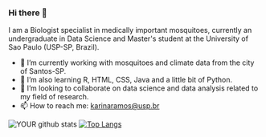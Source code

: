 ### Hi there 👋

I am a Biologist specialist in medically important mosquitoes, currently an undergraduate in Data Science and Master's student at the University of Sao Paulo (USP-SP, Brazil). 

- 🔭 I’m currently working with mosquitoes and climate data from the city of Santos-SP.
- 🌱 I’m also learning R, HTML, CSS, Java and a little bit of Python.
- 🤝 I’m looking to collaborate on data science and data analysis related to my field of research. 
- 📫 How to reach me: karinaramos@usp.br

![YOUR github stats](https://github-readme-stats.vercel.app/api?username=ramoskarina)
[![Top Langs](https://github-readme-stats.vercel.app/api/top-langs/?username=ramoskarina&layout=compact)](https://github.com/anuraghazra/github-readme-stats)
